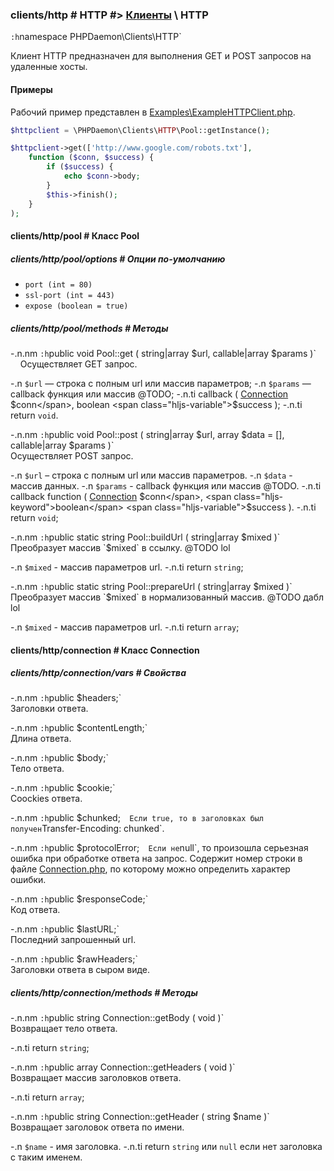 ### clients/http # HTTP #> [Клиенты](#clients) \ HTTP

`:h`namespace PHPDaemon\Clients\HTTP`

Клиент HTTP предназначен для выполнения GET и POST запросов на удаленные хосты.

#### Примеры

Рабочий пример представлен в [Examples\ExampleHTTPClient.php](https://github.com/kakserpom/phpdaemon/blob/master/PHPDaemon/Examples/ExampleHTTPClient.php).

```php
$httpclient = \PHPDaemon\Clients\HTTP\Pool::getInstance();

$httpclient->get(['http://www.google.com/robots.txt'],
	function ($conn, $success) {
		if ($success) {
			echo $conn->body;
		}
		$this->finish();
	}
);
```

#### clients/http/pool # Класс Pool

##### clients/http/pool/options # Опции по-умолчанию

 - `port (int = 80)`
 - `ssl-port (int = 443)`
 - `expose (boolean = true)`

##### clients/http/pool/methods # Методы

 -.n.nm `:h`public void Pool::get ( string|array $url, callable|array $params )`  
 &nbsp;&nbsp;&nbsp;&nbsp;Осуществляет GET запрос.

   -.n `$url` &mdash; строка c полным url или массив параметров;
   -.n `$params` &mdash; callback функция или массив @TODO;
   -.n.ti callback ( [Connection](#clients/http/connection) <span class="hljs-variable">$conn</span>, boolean <span class="hljs-variable">$success</span> );
   -.n.ti return `void`.

 -.n.nm `:h`public void Pool::post ( string|array $url, array $data = [], callable|array $params )`  
 Осуществляет POST запрос.

   -.n `$url` – строка c полным url или массив параметров.
   -.n `$data` - массив данных.
   -.n `$params` - callback функция или массив @TODO.
   -.n.ti callback function ( <span class="hljs-class"><span class="hljs-title">[Connection](#clients/http/connection)</span></span> <span class="hljs-variable">$conn</span>, <span class="hljs-keyword">boolean</span> <span class="hljs-variable">$success</span> ).
   -.n.ti return `void`;

 -.n.nm `:h`public static string Pool::buildUrl ( string|array $mixed )`  
 Преобразует массив `$mixed` в ссылку. @TODO lol

   -.n `$mixed` - массив параметров url.
   -.n.ti return `string`;

 -.n.nm `:h`public static string Pool::prepareUrl ( string|array $mixed )`  
 Преобразует массив `$mixed` в нормализованный массив. @TODO дабл lol

   -.n `$mixed` - массив параметров url.
   -.n.ti return `array`;

#### clients/http/connection # Класс Connection

##### clients/http/connection/vars # Свойства

 -.n.nm `:h`public $headers;`  
 Заголовки ответа.

 -.n.nm `:h`public $contentLength;`  
 Длина ответа.

 -.n.nm `:h`public $body;`  
 Тело ответа.

 -.n.nm `:h`public $cookie;`  
 Coockies ответа.

 -.n.nm `:h`public $chunked;`  
 Если true, то в заголовках был получен `Transfer-Encoding: chunked`.

 -.n.nm `:h`public $protocolError;`  
 Если не `null`, то произошла серьезная ошибка при обработке ответа на запрос. Содержит номер строки в файле [Connection.php](https://github.com/kakserpom/phpdaemon/blob/master/PHPDaemon/Clients/HTTP/Connection.php), по которому можно определить характер ошибки.

 -.n.nm `:h`public $responseCode;`  
 Код ответа.

 -.n.nm `:h`public $lastURL;`  
 Последний запрошенный url.

 -.n.nm `:h`public $rawHeaders;`  
 Заголовки ответа в сыром виде.

##### clients/http/connection/methods # Методы

 -.n.nm `:h`public string Connection::getBody ( void )`  
 Возвращает тело ответа.

   -.n.ti return `string`;

 -.n.nm `:h`public array Connection::getHeaders ( void )`  
 Возвращает массив заголовков ответа.

   -.n.ti return `array`;

 -.n.nm `:h`public string Connection::getHeader ( string $name )`  
 Возвращает заголовок ответа по имени.

   -.n `$name` - имя заголовка.
   -.n.ti return `string` или `null` если нет заголовка с таким именем.